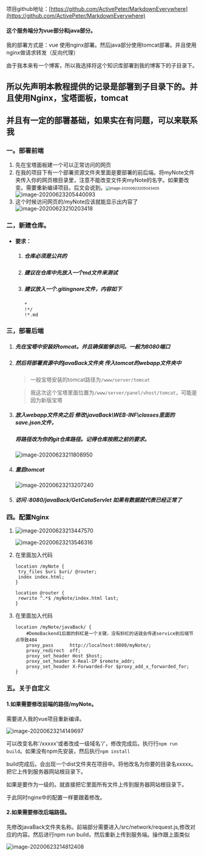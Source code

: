 

项目github地址：[https://github.com/ActivePeter/MarkdownEverywhere](https://github.com/ActivePeter/MarkdownEverywhere)

#### 这个服务端分为vue部分和java部分。

我的部署方式是：vue 使用nginx部署。然后java部分使用tomcat部署。并且使用nginx做请求转发（反向代理）

由于我本来有一个博客，所以我选择将这个知识库部署到我的博客下的子目录下。

## 所以先声明本教程提供的记录是部署到子目录下的。并且使用Nginx，宝塔面板，tomcat

## 并且有一定的部署基础，如果实在有问题，可以来联系我

### 一。部署前端

1. 先在宝塔面板建一个可以正常访问的网页
2. 在我的项目下有一个部署资源文件夹里面是要部署的前后端。将myNote文件夹传入你的网页根目录里，注意不能改变文件夹myNote的名字。如果要改变。需要重新编译项目。后文会说到。<img src="http://tuchuang.hanbaoaaa.xyz/image-20200623205043405.png" alt="image-20200623205043405" style="zoom:67%;" />![image-20200623205440093](http://tuchuang.hanbaoaaa.xyz/image-20200623205440093.png)
3. 这个时候访问网页的/myNote应该就能显示出内容了![image-20200623210203418](http://tuchuang.hanbaoaaa.xyz/image-20200623210203418.png)

### 二，新建仓库。

- #### 要求：

  1. ##### 仓库必须是公共的

  2. ##### 建议在仓库中先放入一个md文件来测试

  3. ##### 建议放入一个.gitingnore文件，内容如下

     ```
     *
     !*/
     !*.md
     ```

### 三，部署后端

1. ##### 先在宝塔中安装好tomcat。并且确保能够访问。一般为8080端口

2. ##### 然后将部署资源中的javaBack文件夹 传入tomcat的webapp文件夹中

   > 一般宝塔安装的tomcat路径为`/www/server/tomcat`

   > 我这次这个宝塔里面位置为`/www/server/panel/vhost/tomcat`，可能是因为新版宝塔

3. ##### 放入webapp文件夹之后 修改\javaBack\WEB-INF\classes里面的save.json文件，

   ##### 将路径改为你的git仓库路径。记得仓库按照之前的要求。

   ![image-20200623211808950](http://tuchuang.hanbaoaaa.xyz/image-20200623211808950.png)

4. ##### 重启tomcat

   ![image-20200623213207240](http://tuchuang.hanbaoaaa.xyz/image-20200623213207240.png)

5. #####  访问  :8080/javaBack/GetCataServlet 如果有数据就代表已经正常了

### 四。配置Nginx

1. ![image-20200623213447570](http://tuchuang.hanbaoaaa.xyz/image-20200623213447570.png)

   ![image-20200623213546316](http://tuchuang.hanbaoaaa.xyz/image-20200623213546316.png)

2. 在里面加入代码

   ```
   location /myNote {
   	try_files $uri $uri/ @router;
   	index index.html;
   }
   
   location @router {
   	rewrite ^.*$ /myNote/index.html last;
   }
   ```

3. 在里面加入代码

   ```
   location /myNote/javaBack/ {
       #DemoBackend1后面的斜杠是一个关键，没有斜杠的话就会传递service到后端节点导致404
       proxy_pass      http://localhost:8080/myNote/;
       proxy_redirect  off;
       proxy_set_header Host $host;
       proxy_set_header X-Real-IP $remote_addr;
       proxy_set_header X-Forwarded-For $proxy_add_x_forwarded_for;
   }
   ```

### 五。关于自定义

#### 1.如果需要修改前端的路径/myNote。

需要进入我的vue项目重新编译。

![image-20200623214149697](http://tuchuang.hanbaoaaa.xyz/image-20200623214149697.png)

可以改变名称'/xxxxx'或者改成一级域名'/'，修改完成后。执行行`npm run build`。如果没有npm先安装，然后执行`npm install`

build完成后。会出现一个dist文件夹在项目中。将他改名为你要的目录名xxxxx。把它上传到服务器网站根目录下。

如果是要作为一级的。就直接把它里面所有文件上传到服务器网站根目录下。

于此同时nginx中的配置一样要跟着修改。

#### 2.如果需要修改后端路径。

先修改javaBack文件夹名称。前端部分需要进入/src/network/request.js,修改对应的内容。然后进行npm run build，然后重新上传到服务端。操作跟上面类似

![image-20200623214812408](http://tuchuang.hanbaoaaa.xyz/image-20200623214812408.png)










